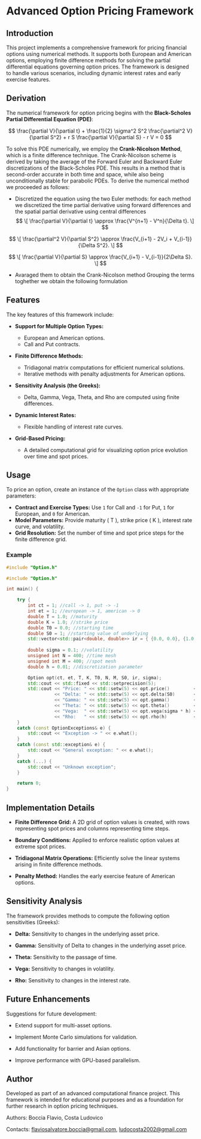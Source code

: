 # Advanced Option Pricing Framework

## Introduction

This project implements a comprehensive framework for pricing financial options using numerical methods. It supports both European and American options, employing finite difference methods for solving the partial differential equations governing option prices. The framework is designed to handle various scenarios, including dynamic interest rates and early exercise features.

## Derivation

The numerical framework for option pricing begins with the **Black-Scholes Partial Differential Equation (PDE)**:

$$
\frac{\partial V}{\partial t} + \frac{1}{2} \sigma^2 S^2 \frac{\partial^2 V}{\partial S^2} + r S \frac{\partial V}{\partial S} - r V = 0
$$

To solve this PDE numerically, we employ the **Crank-Nicolson Method**, which is a finite difference technique. The Crank-Nicolson scheme is derived by taking the average of the Forward Euler and Backward Euler discretizations of the Black-Scholes PDE. This results in a method that is second-order accurate in both time and space, while also being unconditionally stable for parabolic PDEs.
To derive the numerical method we proceeded as follows:
- Discretized the equation using the two Euler methods: for each method we discretized the time partial derivative using forward differences and the spatial partial derivative using central differences
$$
\[
\frac{\partial V}{\partial t} \approx \frac{V^{n+1} - V^n}{\Delta t}.
\]
$$

$$
\[
\frac{\partial^2 V}{\partial S^2} \approx \frac{V_{i+1} - 2V_i + V_{i-1}}{\Delta S^2}.
\]
$$

$$
\[
\frac{\partial V}{\partial S} \approx \frac{V_{i+1} - V_{i-1}}{2\Delta S}.
\]
$$

- Avaraged them to obtain the Crank-Nicolson method
Grouping the terms toghether we obtain the following formulation

## Features

The key features of this framework include:

- **Support for Multiple Option Types:**
  - European and American options.
  - Call and Put contracts.

- **Finite Difference Methods:**
  - Tridiagonal matrix computations for efficient numerical solutions.
  - Iterative methods with penalty adjustments for American options.

- **Sensitivity Analysis (the Greeks):**
  - Delta, Gamma, Vega, Theta, and Rho are computed using finite differences.

- **Dynamic Interest Rates:**
  - Flexible handling of interest rate curves.

- **Grid-Based Pricing:**
  - A detailed computational grid for visualizing option price evolution over time and spot prices.

## Usage

To price an option, create an instance of the `Option` class with appropriate parameters:

- **Contract and Exercise Types:** Use `1` for Call and `-1` for Put, `1` for European, and `0` for American.
- **Model Parameters:** Provide maturity \( T \), strike price \( K \), interest rate curve, and volatility.
- **Grid Resolution:** Set the number of time and spot price steps for the finite difference grid.

### Example

```cpp
#include "Option.h"

#include "Option.h"

int main() {

	try {
		int ct = 1; //call -> 1, put -> -1
		int et = 1; //european -> 1, american -> 0
		double T = 1.0; //maturity
		double K = 1.0; //strike price
		double T0 = 0.0; //starting time
		double S0 = 1; //starting value of underlying
		std::vector<std::pair<double, double>> ir = { {0.0, 0.0}, {1.0, 0.0212} }; //discrete interest rate curve
		
		double sigma = 0.1; //volatility
		unsigned int N = 400; //time mesh
		unsigned int M = 400; //spot mesh
		double h = 0.01; //discretization parameter

		Option opt(ct, et, T, K, T0, N, M, S0, ir, sigma);
		std::cout << std::fixed << std::setprecision(5);
		std::cout << "Price: " << std::setw(5) << opt.price()         << std::endl
			      << "Delta: " << std::setw(5) << opt.delta(S0)       << std::endl
			      << "Gamma: " << std::setw(5) << opt.gamma()         << std::endl
			      << "Theta: " << std::setw(5) << opt.theta()         << std::endl
			      << "Vega:  " << std::setw(5) << opt.vega(sigma * h) << std::endl
			      << "Rho:   " << std::setw(5) << opt.rho(h)          << std::endl;
	}
	catch (const OptionExceptions& e) {
		std::cout << "Exception -> " << e.what();
	}
	catch (const std::exception& e) {
		std::cout << "General exception: " << e.what();
	}
	catch (...) {
		std::cout << "Unknown exception";
	}

    return 0;
}

```

## Implementation Details

- **Finite Difference Grid:** A 2D grid of option values is created, with rows representing spot prices and columns representing time steps.

- **Boundary Conditions:** Applied to enforce realistic option values at extreme spot prices.

- **Tridiagonal Matrix Operations:** Efficiently solve the linear systems arising in finite difference methods.

- **Penalty Method:** Handles the early exercise feature of American options.

## Sensitivity Analysis

The framework provides methods to compute the following option sensitivities (Greeks):

- **Delta:** Sensitivity to changes in the underlying asset price.

- **Gamma:** Sensitivity of Delta to changes in the underlying asset price.

- **Theta:** Sensitivity to the passage of time.

- **Vega:** Sensitivity to changes in volatility.

- **Rho:** Sensitivity to changes in the interest rate.

## Future Enhancements

Suggestions for future development:

- Extend support for multi-asset options.

- Implement Monte Carlo simulations for validation.

- Add functionality for barrier and Asian options.

- Improve performance with GPU-based parallelism.

## Author

Developed as part of an advanced computational finance project. This framework is intended for educational purposes and as a foundation for further research in option pricing techniques.

Authors: Boccia Flavio, Costa Ludovico

Contacts: flaviosalvatore.boccia@gmail.com, ludocosta2002@gmail.com


